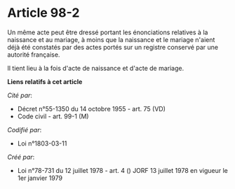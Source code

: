 # Article 98-2

Un même acte peut être dressé portant les énonciations relatives à la naissance et au mariage, à moins que la naissance et le
mariage n'aient déjà été constatés par des actes portés sur un registre conservé par une autorité française.

Il tient lieu à la fois d'acte de naissance et d'acte de mariage.

**Liens relatifs à cet article**

_Cité par_:

  - Décret n°55-1350 du 14 octobre 1955 - art. 75 (VD)
  - Code civil - art. 99-1 (M)

_Codifié par_:

  - Loi n°1803-03-11

_Créé par_:

  - Loi n°78-731 du 12 juillet 1978 - art. 4 () JORF 13 juillet 1978 en vigueur le 1er janvier 1979
